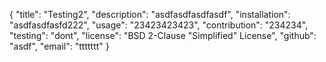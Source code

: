 {
	"title": "Testing2",
	"description": "asdfasdfasdfasdf",
	"installation": "asdfasdfasfd222",
	"usage": "23423423423",
	"contribution": "234234",
	"testing": "dont",
	"license": "BSD 2-Clause \"Simplified\" License",
	"github": "asdf",
	"email": "ttttttt"
}